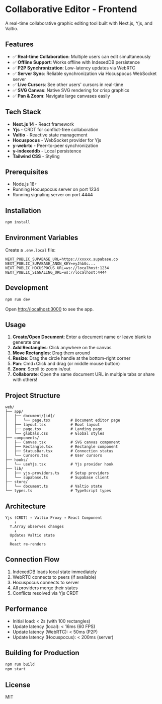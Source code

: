 # Collaborative Editor - Frontend

A real-time collaborative graphic editing tool built with Next.js, Yjs, and Valtio.

## Features

- ✅ **Real-time Collaboration**: Multiple users can edit simultaneously
- ✅ **Offline Support**: Works offline with IndexedDB persistence
- ✅ **P2P Synchronization**: Low-latency updates via WebRTC
- ✅ **Server Sync**: Reliable synchronization via Hocuspocus WebSocket server
- ✅ **Live Cursors**: See other users' cursors in real-time
- ✅ **SVG Canvas**: Native SVG rendering for crisp graphics
- ✅ **Pan & Zoom**: Navigate large canvases easily

## Tech Stack

- **Next.js 14** - React framework
- **Yjs** - CRDT for conflict-free collaboration
- **Valtio** - Reactive state management
- **Hocuspocus** - WebSocket provider for Yjs
- **y-webrtc** - Peer-to-peer synchronization
- **y-indexeddb** - Local persistence
- **Tailwind CSS** - Styling

## Prerequisites

- Node.js 18+
- Running Hocuspocus server on port 1234
- Running signaling server on port 4444

## Installation

```bash
npm install
```

## Environment Variables

Create a `.env.local` file:

```env
NEXT_PUBLIC_SUPABASE_URL=https://xxxxx.supabase.co
NEXT_PUBLIC_SUPABASE_ANON_KEY=eyJhbGc...
NEXT_PUBLIC_HOCUSPOCUS_URL=ws://localhost:1234
NEXT_PUBLIC_SIGNALING_URL=ws://localhost:4444
```

## Development

```bash
npm run dev
```

Open [http://localhost:3000](http://localhost:3000) to see the app.

## Usage

1. **Create/Open Document**: Enter a document name or leave blank to generate one
2. **Add Rectangles**: Click anywhere on the canvas
3. **Move Rectangles**: Drag them around
4. **Resize**: Drag the circle handle at the bottom-right corner
5. **Pan**: Cmd+Click and drag (or middle mouse button)
6. **Zoom**: Scroll to zoom in/out
7. **Collaborate**: Open the same document URL in multiple tabs or share with others!

## Project Structure

```
web/
├── app/
│   ├── document/[id]/
│   │   └── page.tsx         # Document editor page
│   ├── layout.tsx           # Root layout
│   ├── page.tsx             # Landing page
│   └── globals.css          # Global styles
├── components/
│   ├── Canvas.tsx           # SVG canvas component
│   ├── Rectangle.tsx        # Rectangle component
│   ├── StatusBar.tsx        # Connection status
│   └── Cursors.tsx          # User cursors
├── hooks/
│   └── useYjs.tsx           # Yjs provider hook
├── lib/
│   ├── yjs-providers.ts     # Setup providers
│   └── supabase.ts          # Supabase client
├── store/
│   └── document.ts          # Valtio state
└── types.ts                 # TypeScript types
```

## Architecture

```
Yjs (CRDT) → Valtio Proxy → React Component
    ↓
  Y.Array observes changes
    ↓
  Updates Valtio state
    ↓
  React re-renders
```

## Connection Flow

1. IndexedDB loads local state immediately
2. WebRTC connects to peers (if available)
3. Hocuspocus connects to server
4. All providers merge their states
5. Conflicts resolved via Yjs CRDT

## Performance

- Initial load: < 2s (with 100 rectangles)
- Update latency (local): < 16ms (60 FPS)
- Update latency (WebRTC): < 50ms (P2P)
- Update latency (Hocuspocus): < 200ms (server)

## Building for Production

```bash
npm run build
npm start
```

## License

MIT

